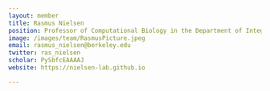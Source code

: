 ```yaml
---
layout: member
title: Rasmus Nielsen
position: Professor of Computational Biology in the Department of Integrative Biology and the Department of Statistics
image: /images/team/RasmusPicture.jpeg
email: rasmus_nielsen@berkeley.edu
twitter: ras_nielsen
scholar: PySbfcEAAAAJ
website: https://nielsen-lab.github.io

---
```


